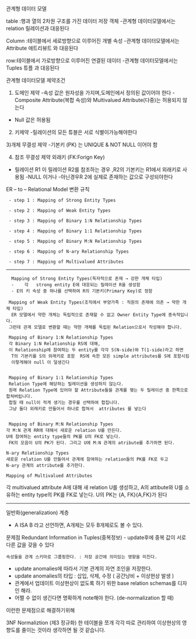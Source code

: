 
관계형 데이터 모델

table  :행과 열의 2차원 구조를 가진 데이터 저장 객체
    -관계형 데이터모델에서는 relation 릴레이션과 대응된다

Column :테이블에서 세로방향으로 이루어진 개별 속성
   -관계형 데이터모델에서는 Attribute 애트리뷰트 와 대응된다

row:테이블에서 가로방향으로 이루어진 연결된 데이터
  -관계형 데이터모델에서는 Tuples 튜플 과 대응된다


관계형 데이터모델 제약조건

1) 도메인 제약
-속성 값은 원자성을 가지며,도메인에서 정의된 값이어야 한다
-Composite Attribute(복합 속성)와 Multivalued Attribute(다중)는 허용되지 않는다
- Null 값은 허용됨

2) 키제약 
-릴레이션의 모든 튜블은 서로 식별이가능해야한다

3)개체 무결성 제약
-기본키 (PK) 는 UNIQUE & NOT NULL 이어야 함


4) 참조 무결성 제약
외래키 (FK:Forign Key)
 - 릴레이션 R1 이 릴레이션 R2를 참조하는 경우 ,R2의 기본키는 R1에서 외래키로 사용됨
   -NULL 이거나
   -아닌경우R 2에 실제로 존재하는 값으로 구성되야한다


ER – to – Relational Model 변환 규칙

     - step 1 : Mapping of Strong Entity Types

     - step 2 : Mapping of Weak Entity Types

     - step 3 : Mapping of Binary 1:N Relationship Types

     - step 4 : Mapping of Binary 1:1 Relationship Types

     - step 5 : Mapping of Binary M:N Relationship Types

     - step 6 : Mapping of N-ary Relationship Types

     - step 7 : Mapping of Multivalued Attributes

-------------------------------------
      Mapping of Strong Entity Types(독자적으로 존재 → 강한 개체 타입)
      -    각   strong entity E에 대응되는 릴레이션 R을 생성함
      - E의 키 속성 중 하나를 선택하여 R의 기본키(Primary Key)로 정함
	
     Mapping of Weak Entity Types(조직에서 부양가족 : 직원의 존재에 의존 → 약한 개체 타입)
      ER 모델에서 약한 개체는 독립적으로 존재할 수 없고 Owner Entity Type에 종속적입니다.
     그런데 관계 모델로 변환할 때는 약한 개체를 독립된 Relation으로서 작성해야 합니다.
     
     Mapping of Binary 1:N Relationship Types    
     각 Binary 1:N Relationship RS에 대해, 
     이 Relationship에 참여하는 두 entity를 각각 S(N-side)와 T(1-side)라고 하면
      T의 기본키를 S의 외래키로 포함  RS에 속한 모든 simple attributes를 S에 포함시킴
      이렇게해야 null 이 덜생긴다


     Mapping of Binary 1:1 Relationship Types
     Relation Type에 해당하는 릴레이션을 생성하지 않는다.
     원래 Relation Type에 있어야 할 Attribute들을 관계를 맺는 두 릴레이션 중 한쪽으로 합쳐버립니다.
     합칠 때 null이 적게 생기는 경우를 선택하여 합칩니다.
     그냥 둘다 외래키로 만들어서 하나로 합쳐서  attributes 를 넣는다

   
     Mapping of Binary M:N Relationship Types
    각 M:N 관계 RR에 대해서 새로운 relation U를 만든다.
    U에 참여하는 entity type들의 PK를 U의 FK로 넣는다.
     FK의 모음이 U의 PK가 된다. 그리고 U에 M:N 관계의 atribute를 추가하면 된다.
    
    N-ary Relationship Types
    새로운 relation U를 만들어서 관계에 참여하는 relation들의 PK를 FK로 두고
    N-ary 관계의 attribute를 추가한다.

    Mapping of Multivalued Attributes
   각 multivalued attribute A에 대해 새 relation U를 생성하고, 
   A의 attibute와 U를 소유하는 entity type의 PK를 FK로 넣는다. U의 PK는 {A, FK}{A,FK}가 된다


-----------------------------------------

일반화(generalization) 계층

- A ISA B 라고 선언하면, A개체는 모두 B개체로도 볼 수 있다.

문제점 
  Redundant Information in Tuples(중복정보)
    - update후에 중복 값이 서로 다른 값을 갖을 수 있다

    속성들을 관계 스키마로 그룹핑한다. : 저장 공간에 의미있는 영향을 미친다.

 - update anomalies에 따라서 기본 관계의 자연 조인을 저장한다.
 - update anomalies의 타입 : 삽입, 삭제, 수정 ( 공간낭비 + 이상현상 발생 )
 - 관계에서 업데이트 이상현상이 없도록 하기 위한 base relation schemas를 디자인 해라.
 - 어쩔 수 없이 생긴다면 명확하게 note해야 한다. (de-normalization 할 때)


이런한 문제점으로 해결하기위해

3NF Normaliztion (제3 정규화)
한 테이블을 쪼개 각각 따로 관리하여 이상현상의 영향도를 줄이는 것이라 생각하면 될 것 같습니다.

